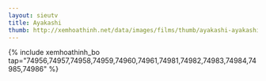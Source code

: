 ```yaml
---
layout: sieutv
title: Ayakashi
thumb: http://xemhoathinh.net/data/images/films/thumb/ayakashi-ayakashi-2012.jpg
---
```

{% include xemhoathinh_bo tap="74956,74957,74958,74959,74960,74961,74981,74982,74983,74984,74985,74986" %} 

